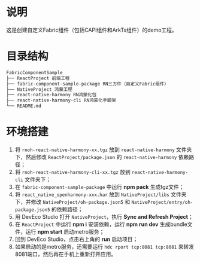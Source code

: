 # 说明
这是创建自定义Fabric组件（包括CAPI组件和ArkTs组件）的demo工程。


# 目录结构

```md
FabricComponentSample
├── ReactProject 前端工程
├── fabric-component-sample-package RN三方件（自定义Fabric组件）
├── NativeProject 鸿蒙工程
├── react-native-harmony RN鸿蒙化包
├── react-native-harmony-cli RN鸿蒙化手脚架
└── README.md
```


# 环境搭建
1. 将 `rnoh-react-native-harmony-xx.tgz` 放到 `react-native-harmony` 文件夹下，然后修改 `ReactProject/package.json` 的 `react-native-harmony` 依赖路径；
2. 将 `rnoh-react-native-harmony-cli-xx.tgz` 放到 `react-native-harmony-cli` 文件夹下；
3. 在 `fabric-component-sample-package` 中运行 **npm pack** 生成tgz文件；
4. 将 `react_native_openharmony-xxx.har` 放到 `NativeProject/libs` 文件夹下，并修改 `NativeProject/oh-package.json5` 和 `NativeProject/entry/oh-package.json5` 的依赖路径；
5. 用 DevEco Studio 打开 `NativeProject`，执行 **Sync and Refresh Project**；
6. 在 `ReactProject` 中运行 **npm i** 安装依赖，运行 **npm run dev** 生成bundle文件，运行 **npm start** 启动metro服务；
7. 回到 DevEco Studio，点击右上角的 **run** 启动项目；
8. 如果启动的是metro服务，还需要运行 `hdc rport tcp:8081 tcp:8081` 来转发8081端口，然后再在手机上重新打开应用。

